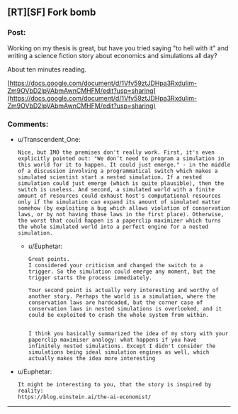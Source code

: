 ## [RT][SF] Fork bomb

### Post:

Working on my thesis is great, but have you tried saying "to hell with it" and writing a science fiction story about economics and simulations all day?

About ten minutes reading. 

[https://docs.google.com/document/d/1Vfv59ztJDHpa3RxduIim-Zm9OVbD2lpVAbmAwnCMHFM/edit?usp=sharing](https://docs.google.com/document/d/1Vfv59ztJDHpa3RxduIim-Zm9OVbD2lpVAbmAwnCMHFM/edit?usp=sharing)

### Comments:

- u/Transcendent_One:
  ```
  Nice, but IMO the premises don't really work. First, it's even explicitly pointed out: "We don’t need to program a simulation in this world for it to happen. It could just emerge." - in the middle of a discussion involving a programmatical switch which makes a simulated scientist start a nested simulation. If a nested simulation could just emerge (which is quite plausible), then the switch is useless. And second, a simulated world with a finite amount of resources could exhaust host's computational resources only if the simulation can expand its amount of simulated matter somehow (by exploiting a bug which allows violation of conservation laws, or by not having those laws in the first place). Otherwise, the worst that could happen is a paperclip maximizer which turns the whole simulated world into a perfect engine for a nested simulation.
  ```

  - u/Euphetar:
    ```
    Great points.
    I considered your criticism and changed the switch to a trigger. So the simulation could emerge any moment, but the trigger starts the process immediately.

    Your second point is actually very interesting and worthy of another story. Perhaps the world is a simulation, where the conservation laws are hardcoded, but the corner case of conservation laws in nested simulations is overlooked, and it could be exploited to crash the whole system from within.


    I think you basically summarized the idea of my story with your paperclip maximiser analogy: what happens if you have infinitely nested simulations. Except I didn't consider the simulations being ideal simulation engines as well, which actually makes the idea more interesting
    ```

- u/Euphetar:
  ```
  It might be interesting to you, that the story is inspired by reality:
  https://blog.einstein.ai/the-ai-economist/
  ```

---

